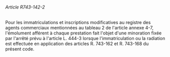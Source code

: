 ###### Article R743-142-2

Pour les immatriculations et inscriptions modificatives au registre des agents commerciaux mentionnées au tableau 2 de l'article annexe 4-7, l'émolument afférent à chaque prestation fait l'objet d'une minoration fixée par l'arrêté prévu à l'article L. 444-3 lorsque l'immatriculation ou la radiation est effectuée en application des articles R. 743-162 et R. 743-168 du présent code.

